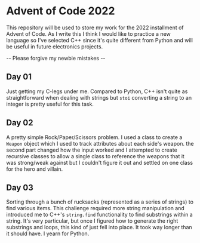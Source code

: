 # Advent of Code 2022
This repository will be used to store my work for the 2022 installment of Advent of Code. As I write this I think I would like to practice a new language so I've selected C++ since it's quite different from Python and will be useful in future electronics projects. 

-- Please forgive my newbie mistakes --

## Day 01
Just getting my C-legs under me. Compared to Python, C++ isn't quite as straightforward when dealing with strings but `stoi` converting a string to an integer is pretty useful for this task.

## Day 02
A pretty simple Rock/Paper/Scissors problem. I used a class to create a `Weapon` object which I used to track attributes about each side's weapon. the second part changed how the input worked and I attempted to create recursive classes to allow a single class to reference the weapons that it was strong/weak against but I couldn't figure it out and settled on one class for the hero and villain.

## Day 03
Sorting through a bunch of rucksacks (represented as a series of strings) to find various items. This challenge required more string manipulation and introduced me to C++'s `string.find` functionality to find substrings within a string. It's very particular, but once I figured how to generate the right substrings and loops, this kind of just fell into place. It took way longer than it should have. I yearn for Python.
